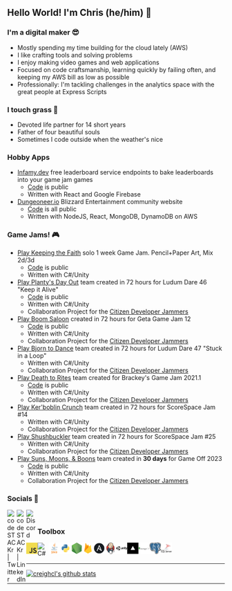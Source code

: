 ## Hello World! I'm Chris (he/him) 👋

### I'm a digital maker 😎
-  Mostly spending my time building for the cloud lately (AWS)
-  I like crafting tools and solving problems
-  I enjoy making video games and web applications
-  Focused on code craftsmanship, learning quickly by failing often, and keeping my AWS bill as low as possible
-  Professionally: I'm tackling challenges in the analytics space with the great people at Express Scripts

### I touch grass 🥬
- Devoted life partner for 14 short years
- Father of four beautiful souls
- Sometimes I code outside when the weather's nice


### Hobby Apps
- [Infamy.dev](https://infamy.dev) free leaderboard service endpoints to bake leaderboards into your game jam games
  - [Code](https://github.com/Creighcl/infamy-dev) is public
  - Written with React and Google Firebase
- [Dungeoneer.io](https://dungeoneer.io) Blizzard Entertainment community website
  - [Code](https://github.com/dungeoneer-io) is all public
  - Written with NodeJS, React, MongoDB, DynamoDB on AWS

### Game Jams! 🎮
- [Play Keeping the Faith](https://creighcl.itch.io/keeping-the-faith) solo 1 week Game Jam. Pencil+Paper Art, Mix 2d/3d
  - [Code](https://github.com/Creighcl/KeepTheFaithPOC) is public
  - Written with C#/Unity
- [Play Planty's Day Out](https://creighcl.itch.io/plantydayout) team created in 72 hours for Ludum Dare 46 "Keep it Alive"
  - [Code](https://github.com/CitDev-io/citdev-ludum-46) is public
  - Written with C#/Unity
  - Collaboration Project for the [Citizen Developer Jammers](https://github.com/orgs/CitDev-io/teams/jammers)
- [Play Boom Saloon](https://citizendevelopers.itch.io/boom-saloon) created in 72 hours for Geta Game Jam 12
  - [Code](https://github.com/CitDev-io/geta-jam-12-boom-saloon) is public
  - Written with C#/Unity
  - Collaboration Project for the [Citizen Developer Jammers](https://github.com/orgs/CitDev-io/teams/jammers)
- [Play Bjorn to Dance](https://citizendevelopers.itch.io/bjorn-to-dance) team created in 72 hours for Ludum Dare 47 "Stuck in a Loop"
  - Written with C#/Unity
  - Collaboration Project for the [Citizen Developer Jammers](https://github.com/orgs/CitDev-io/teams/jammers)
- [Play Death to Rites](https://citizendevelopers.itch.io/death-to-rites) team created for Brackey's Game Jam 2021.1
  - [Code](https://github.com/CitDev-io/code-game-scorespace-14) is public
  - Written with C#/Unity
  - Collaboration Project for the [Citizen Developer Jammers](https://github.com/orgs/CitDev-io/teams/jammers)
- [Play Ker'boblin Crunch](https://citizendevelopers.itch.io/kerboblin-crunch) team created in 72 hours for ScoreSpace Jam #14
  - Written with C#/Unity
  - Collaboration Project for the [Citizen Developer Jammers](https://github.com/orgs/CitDev-io/teams/jammers)
- [Play Shushbuckler](https://citizendevelopers.itch.io/shushbuckler) team created in 72 hours for ScoreSpace Jam #25
  - Written with C#/Unity
  - Collaboration Project for the [Citizen Developer Jammers](https://github.com/orgs/CitDev-io/teams/jammers)
- [Play Suns, Moons, & Boons](https://citizendevelopers.itch.io/game-off-2023) team created in **30 days** for Game Off 2023
  - [Code](https://github.com/CitDev-io/game-off-2023) is public
  - Written with C#/Unity
  - Collaboration Project for the [Citizen Developer Jammers](https://github.com/orgs/CitDev-io/teams/jammers)



### Socials 🤙

[<img align="left" alt="codeSTACKr | Twitter" width="22px" src="https://cdn.jsdelivr.net/npm/simple-icons@v3/icons/twitter.svg" />][twitter]
[<img align="left" alt="codeSTACKr | LinkedIn" width="22px" src="https://cdn.jsdelivr.net/npm/simple-icons@v3/icons/linkedin.svg" />][linkedin]
[<img align="left" alt="Discord" width="26px" src="https://cdn.jsdelivr.net/npm/simple-icons@v3/icons/discord.svg" />][discord]

<br />

### Toolbox

<img align="left" alt="JavaScript" width="26px" src="https://github.com/github/explore/blob/main/topics/javascript/javascript.png?raw=true" />
<img align="left" alt="C#" width="26px" src="https://raw.githubusercontent.com/jmnote/z-icons/master/svg/csharp.svg" />
<img align="left" alt="Java" width="26px" src="https://github.com/github/explore/blob/main/topics/java/java.png?raw=true" />
<img align="left" alt="Python" width="26px" src="https://raw.githubusercontent.com/github/explore/80688e429a7d4ef2fca1e82350fe8e3517d3494d/topics/python/python.png" />
<img align="left" alt="Node.js" width="26px" src="https://raw.githubusercontent.com/github/explore/80688e429a7d4ef2fca1e82350fe8e3517d3494d/topics/nodejs/nodejs.png" />
<img align="left" alt="Firebase" width="26px" src="https://github.com/github/explore/blob/main/topics/firebase/firebase.png?raw=true" />
<img align="left" alt="Ansible" width="26px" src="https://github.com/github/explore/blob/main/topics/ansible/ansible.png" />
<img align="left" alt="Jenkins" width="26px" src="https://github.com/github/explore/blob/main/topics/jenkins/jenkins.png?raw=true" />
<img align="left" alt="Unity" width="26px" src="https://github.com/github/explore/blob/main/topics/unity/unity.png?raw=true" />
<img align="left" alt="Vercel" width="26px" src="https://github.com/github/explore/blob/main/topics/vercel/vercel.png?raw=true" />
<img align="left" alt="Mongo" width="26px" src="https://github.com/github/explore/blob/main/topics/mongodb/mongodb.png?raw=true" />
<img align="left" alt="PG" width="26px" src="https://github.com/github/explore/blob/main/topics/postgresql/postgresql.png?raw=true" />
<img align="left" alt="MSSQL" width="26px" src="https://github.com/github/explore/blob/main/topics/sql-server/sql-server.png?raw=true" />



<br />
<br />


---

[![creighcl's github stats](https://github-readme-stats.vercel.app/api?username=creighcl)](https://github-readme-stats.vercel.app/api?username=creighcl)

---


[twitter]: https://twitter.com/creighcl
[linkedin]: https://linkedin.com/in/creighcl
[discord]: https://discordapp.com/users/creighcl#1854
